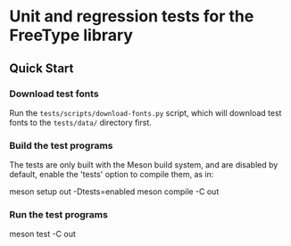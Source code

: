 # Unit and regression tests for the FreeType library

## Quick Start

### Download test fonts

Run the `tests/scripts/download-fonts.py` script, which will
download test fonts to the `tests/data/` directory first.

### Build the test programs

The tests are only built with the Meson build system, and
are disabled by default, enable the 'tests' option to compile
them, as in:

  meson setup out -Dtests=enabled
  meson compile -C out

### Run the test programs

  meson test -C out
